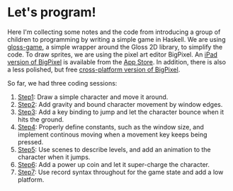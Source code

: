 Let's program!
==============

Here I'm collecting some notes and the code from introducing a group of children to programming by writing a simple game in Haskell. We are using [gloss-game](http://github.com/mchakravarty/gloss-game), a simple wrapper around the Gloss 2D library, to simplify the code. To draw sprites, we are using the pixel art editor BigPixel. An [iPad version of BigPixel](http://bigpixelapp.com) is available from the [App Store](https://itunes.apple.com/app/bigpixel-draw-pixel-art-sprites/id702704364). In addition, there is also a less polished, but free [cross-platform version of BigPixel](http://github.com/mchakravarty/BigPixel).

So far, we had three coding sessions:

 1. [Step1](https://github.com/mchakravarty/lets-program/tree/master/step1): Draw a simple character and move it around.
 2. [Step2](https://github.com/mchakravarty/lets-program/tree/master/step2): Add gravity and bound character movement by window edges.
 3. [Step3](https://github.com/mchakravarty/lets-program/tree/master/step3): Add a key binding to jump and let the character bounce when it hits the ground.
 4. [Step4](https://github.com/mchakravarty/lets-program/tree/master/step4): Properly define constants, such as the window size, and implement continous moving when a movement key keeps being pressed.
 5. [Step5](https://github.com/mchakravarty/lets-program/tree/master/step5): Use scenes to describe levels, and add an animation to the character when it jumps.
 6. [Step6](https://github.com/mchakravarty/lets-program/tree/master/step6): Add a power up coin and let it super-charge the character.
 7. [Step7](https://github.com/mchakravarty/lets-program/tree/master/step7): Use record syntax throughout for the game state and add a low platform.
